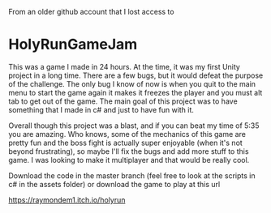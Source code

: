 From an older github account that I lost access to
# HolyRunGameJam

This was a game I made in 24 hours. At the time, it was my first Unity project in a long time. There are a few bugs, but it would defeat the purpose of the challenge. The only bug I know of now is when you quit to the main menu to start the game again it makes it freezes the player and you must alt tab to get out of the game. The main goal of this project was to have something that I made in c# and just to have fun with it.

Overall though this project was a blast, and if you can beat my time of 5:35 you are amazing. Who knows, some of the mechanics of this game are pretty fun and the boss fight is actually super enjoyable (when it's not beyond frustrating), so maybe I'll fix the bugs and add more stuff to this game. I was looking to make it multiplayer and that would be really cool.

Download the code in the master branch (feel free to look at the scripts in c# in the assets folder) or download the game to play at this url

https://raymondem1.itch.io/holyrun
